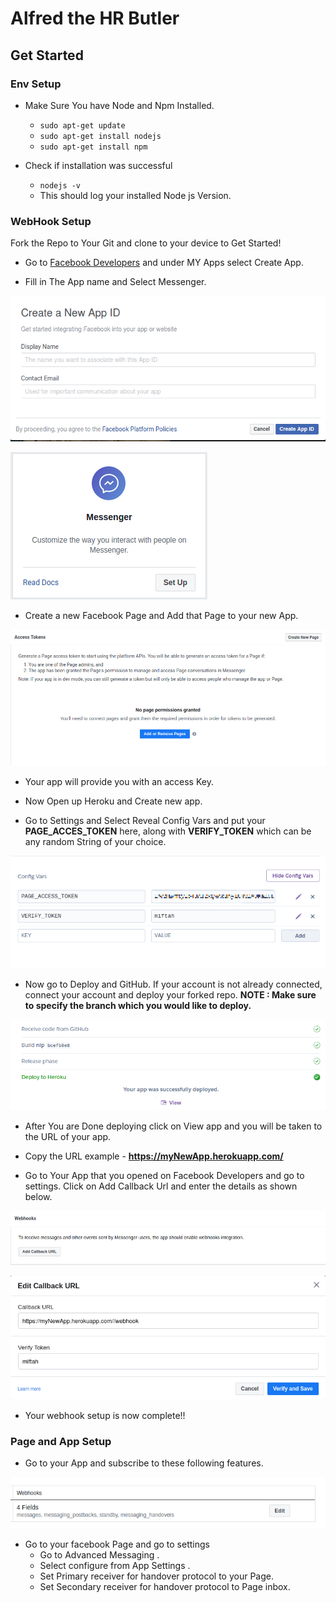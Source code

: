 # Alfred the HR Butler

## Get Started

   ### Env Setup
   * Make Sure You have Node and Npm Installed.
       * ``` sudo apt-get update ```
       * ``` sudo apt-get install nodejs ```
       * ``` sudo apt-get install npm ```


   * Check if installation was successful 
       * ``` nodejs -v ```
       * This should log your installed Node js Version.

   ### WebHook Setup

   Fork the Repo to Your Git and clone to your device to Get Started!

   * Go to [Facebook  Developers](https://developers.facebook.com/ "Facebook for Developers") and under MY Apps select Create App.

   * Fill in The App name and Select Messenger.


   ![](DocImage/create-New-App.png)


   ![](DocImage/selectMessenger.png)

   * Create a new Facebook Page and Add that Page to your new App.

   ![](DocImage/add-page.png)

   * Your app will provide you with an access Key.

   * Now Open up Heroku and Create new app.

   * Go to Settings and Select Reveal Config Vars and put your **PAGE_ACCES_TOKEN** here, along with **VERIFY_TOKEN** which can be any random String of your choice.

   ![](DocImage/reveal-config.png)

   * Now go to Deploy and GitHub. If your account is not already connected, connect your account and deploy your forked repo. 
     **NOTE : Make sure to specify the branch which you would like to deploy.** 

   ![](DocImage/build-complete.png)

   * After You are Done deploying click on View app and you will be taken to the URL of your app.

   * Copy the URL example - **https://myNewApp.herokuapp.com/** 

   * Go to Your App that you opened on Facebook Developers and go to settings. Click on Add Callback Url and enter the details as shown below.

   ![](DocImage/call-back-url.png)

   ![](DocImage/paste-call-back-url.png)

   * Your webhook setup is now complete!!





### Page and App Setup

* Go to your App and subscribe to these following features.

![](DocImage/features.png)

* Go to your facebook Page and go to settings
    * Go to Advanced Messaging .
    * Select configure from App Settings .
    * Set Primary receiver for handover protocol to your Page.
    * Set Secondary receiver for handover protocol to Page inbox.
